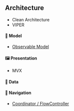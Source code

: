 ## Architecture
- Clean Architecture
- VIPER

#### :briefcase: Model
- [Observable Model](https://deimors.github.io/post/observable-models/) 

#### :framed_picture: Presentation
- MVX

#### :floppy_disk: Data

#### :compass: Navigation
- [Coordinator / FlowController](https://github.com/HoshikawaRyuukou/UnityDev/blob/main/Architecture/Coordinator%2C%20FlowController.md)
